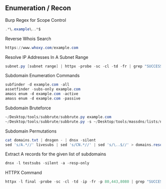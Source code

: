 ## [](#header-2) Enumeration / Recon
Burp Regex for Scope Control
```powershell
.*\.example\..*$
```
Reverse Whois Search
```powershell
https://www.whoxy.com/example.com
```
Resolve IP Addresses In A Subnet Range
```powershell
subnet.py [subnet range] | httpx -probe -sc -cl -td -fr | grep "SUCCESS"
```
Subdomain Enumeration Commands
```powershell
subfinder -d example.com -all
assetfinder -subs-only example.com
amass enum -d example.com -active
amass enum -d example.com -passive
```
Subdomain Bruteforce
```powershell
~/Desktop/tools/subbrute/subbrute.py example.com
~/Desktop/tools/subbrute/subbrute.py -s ~/Desktop/tools/massdns/lists/names.txt example.com
```
Subdomain Permutations
```powershell
cat domains.txt | dnsgen - | dnsx -silent
sed 's/A.*//' livesubs | sed 's/CN.*//' | sed 's/\..$//' > domains.resolved
```
Extract A records for the given list of subdomains
```powershell
dnsx -l testsubs -silent -a -resp-only
```
HTTPX Command
```powershell
httpx -l final -probe -sc -cl -td -ip -fr -p 80,443,8080 | grep "SUCCESS"
```

